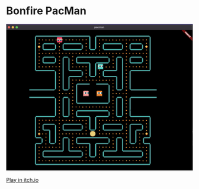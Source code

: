# Bonfire PacMan
![](https://github.com/RafaelBarbosatec/pacman/blob/main/media/screenShot.png)


[Play in itch.io](https://rafaelbarbosatec.itch.io/pacman-bonfire)
